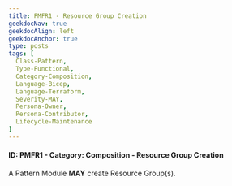 ```yaml
---
title: PMFR1 - Resource Group Creation
geekdocNav: true
geekdocAlign: left
geekdocAnchor: true
type: posts
tags: [
  Class-Pattern,
  Type-Functional,
  Category-Composition,
  Language-Bicep,
  Language-Terraform,
  Severity-MAY,
  Persona-Owner,
  Persona-Contributor,
  Lifecycle-Maintenance
]
---
```


#### ID: PMFR1 - Category: Composition - Resource Group Creation

A Pattern Module **MAY** create Resource Group(s).
